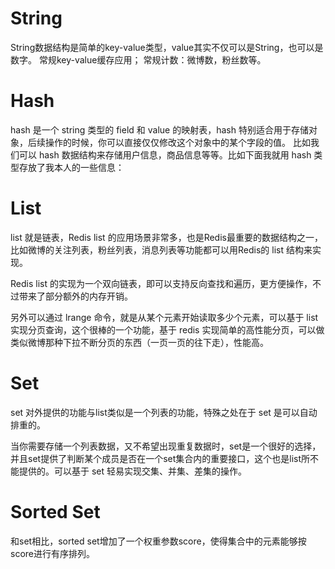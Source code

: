 # String 

String数据结构是简单的key-value类型，value其实不仅可以是String，也可以是数字。 常规key-value缓存应用； 常规计数：微博数，粉丝数等。

# Hash 

hash 是一个 string 类型的 field 和 value 的映射表，hash
特别适合用于存储对象，后续操作的时候，你可以直接仅仅修改这个对象中的某个字段的值。
比如我们可以 hash 数据结构来存储用户信息，商品信息等等。比如下面我就用 hash
类型存放了我本人的一些信息：

# List  

list 就是链表，Redis list
的应用场景非常多，也是Redis最重要的数据结构之一，比如微博的关注列表，粉丝列表，消息列表等功能都可以用Redis的
list 结构来实现。

Redis list
的实现为一个双向链表，即可以支持反向查找和遍历，更方便操作，不过带来了部分额外的内存开销。

另外可以通过 lrange 命令，就是从某个元素开始读取多少个元素，可以基于 list
实现分页查询，这个很棒的一个功能，基于 redis
实现简单的高性能分页，可以做类似微博那种下拉不断分页的东西（一页一页的往下走），性能高。


# Set 

set 对外提供的功能与list类似是一个列表的功能，特殊之处在于 set
是可以自动排重的。

当你需要存储一个列表数据，又不希望出现重复数据时，set是一个很好的选择，并且set提供了判断某个成员是否在一个set集合内的重要接口，这个也是list所不能提供的。可以基于
set 轻易实现交集、并集、差集的操作。

# Sorted Set 

和set相比，sorted set增加了一个权重参数score，使得集合中的元素能够按score进行有序排列。 